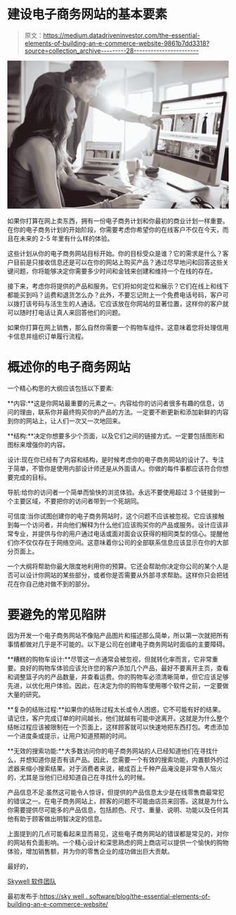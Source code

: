 # 建设电子商务网站的基本要素

> 原文：<https://medium.datadriveninvestor.com/the-essential-elements-of-building-an-e-commerce-website-9861b7dd3318?source=collection_archive---------28----------------------->

![](img/87fd1c5f60ae0c3736130672a45ba107.png)

如果你打算在网上卖东西，拥有一份电子商务计划和你最初的商业计划一样重要。在你的电子商务计划的开始阶段，你需要考虑你希望你的在线客户不仅在今天，而且在未来的 2-5 年里有什么样的体验。

这些计划从你的电子商务网站目标开始。你的目标受众是谁？它的需求是什么？客户目前是只接收信息还是可以在你的网站上购买产品？通过尽早地问和回答这些关键问题，你将能够决定你需要多少时间和金钱来创建和维持一个在线的存在。

接下来，考虑你将提供的产品和服务。它们将如何定位和展示？它们在线上和线下都能买到吗？运费和退货怎么办？此外，不要忘记附上一个免费电话号码，客户可以拨打该号码与活生生的人通话。它应该放在你网站的显著位置，这样你的客户就可以随时打电话让真人来回答他们的问题。

如果你打算在网上销售，那么自然你需要一个购物车组件。这意味着您将处理信用卡信息并组织订单履行流程。

# 概述你的电子商务网站

一个精心构思的大纲应该包括以下要素:

**内容:**这是你网站最重要的元素之一。内容给你的访问者很多有趣的信息，访问的理由，联系你并最终购买你的产品的方法。一定要不断更新和添加新鲜的内容到你的网站上，让人们一次又一次地回来。

**结构:**决定你想要多少个页面，以及它们之间的链接方式。一定要包括图形和图标来增强你的内容。

设计:现在你已经有了内容和结构，是时候考虑你的电子商务网站的设计了。专注于简单，不管你是使用内部设计师还是从外面请人。你做的每件事都应该符合你想要完成的目标。

导航:给你的访问者一个简单而愉快的浏览体验。永远不要使用超过 3 个链接到一个主要区域，不要把你的访问者带到一个死胡同。

可信度:当你试图创建你的电子商务网站时，这个问题不应该被忽视。它应该接触到每一个访问者，并向他们解释为什么他们应该购买你的产品或服务。设计应该非常专业，并提供与你的用户通过电话或面对面会议获得的相同类型的信心。提醒他们你不仅仅存在于网络空间。这意味着你公司的全部联系信息应该显示在你的大部分页面上。

一个大纲将帮助你最大限度地利用你的预算。它还会帮助你决定你公司的某个人是否可以设计你网站的某些部分，或者你是否需要从外部寻求帮助。这样你只会把钱花在你自己绝对做不到的部分。

# 要避免的常见陷阱

因为开发一个电子商务网站不像贴产品图片和描述那么简单，所以第一次就把所有事情都做对几乎是不可能的。以下是公司在创建电子商务网站时面临的主要障碍。

**糟糕的购物车设计:**尽管这一点通常会被忽视，但就转化率而言，它非常重要。良好的购物车体验应该允许您的客户添加几个产品，最好不要离开主页，查看和调整篮子内的产品数量，并查看运费。你的购物车必须清晰简单，但它应该足够先进，以优化用户体验。因此，在决定为你的购物车使用哪个软件之前，一定要做大量的研究。

**复杂的结账过程:**如果你的结账过程太长或令人困惑，它不可能有好的结果。请记住，客户完成订单的时间越长，他们就越有可能中途离开。这就是为什么整个结帐过程应该被限制在一个页面上，这样顾客就可以快速地把东西打包。考虑添加一个进度条或提示，让用户知道预期的时间。

**无效的搜索功能:**大多数访问你的电子商务网站的人已经知道他们在寻找什么，并想知道你是否有该产品。因此，您需要一个有效的搜索功能，内置额外的过滤器来缩小搜索结果。对于消费者来说，被成百上千种产品淹没是非常令人恼火的，尤其是当他们已经知道自己在寻找什么的时候。

产品信息不足:虽然这可能令人惊讶，但提供的产品信息太少是在线零售商最常犯的错误之一。在电子商务网站上，顾客的问题不可能由店员来回答。这就是为什么你需要提供尽可能多的产品信息，包括颜色、尺寸、重量、说明、功能以及任何其他有助于顾客做出明智决定的信息。

上面提到的几点可能看起来显而易见，这些电子商务网站的错误都是常见的，对你的网站有负面影响。一个精心设计和深思熟虑的网上商店可以提供一个愉快的购物体验，增加销售额，并为你的零售企业的成功做出巨大贡献。

最好的，

[Skywell 软件团队](https://skywell.software/?utm_source=medium&utm_medium=EcommerceWebsite)

最初发布于:[https://sky well . software/blog/the-essential-elements-of-building-an-e-commerce-website/](https://skywell.software/blog/the-essential-elements-of-building-an-e-commerce-website/)